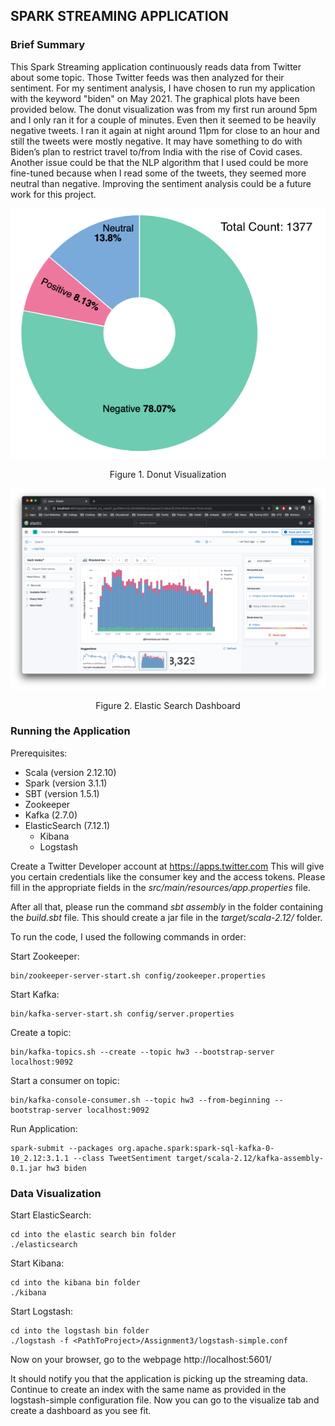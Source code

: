 ## SPARK STREAMING APPLICATION

### Brief Summary

This Spark Streaming application continuously reads data from Twitter about some topic. Those Twitter feeds was then analyzed for their sentiment. For my sentiment analysis, I have chosen to run my application with the keyword "biden" on May 2021. The graphical plots have been provided below. The donut visualization was from my first run around 5pm and I only ran it for a couple of minutes. Even then it seemed to be heavily negative tweets. I ran it again at night around 11pm for close to an hour and still the tweets were mostly negative. It may have something to do with Biden’s plan to restrict travel to/from India with the rise of Covid cases. Another issue could be that the NLP algorithm that I used could be more fine-tuned because when I read some of the tweets, they seemed more neutral than negative. Improving the sentiment analysis could be a future work for this project.

<p align="center">
  <img src="https://github.com/farhanr8/SparkStreamingApp/blob/master/images/Picture1.png">
</p>
<p align="center">Figure 1. Donut Visualization</p>


![alt text](https://github.com/farhanr8/SparkStreamingApp/blob/master/images/Picture2.png "Figure 1")
<p align="center">Figure 2. Elastic Search Dashboard</p>



### Running the Application

Prerequisites:
 - Scala (version 2.12.10)
 - Spark (version 3.1.1)
 - SBT (version 1.5.1)
 - Zookeeper
 - Kafka (2.7.0)
 - ElasticSearch (7.12.1)
   - Kibana
   - Logstash

Create a Twitter Developer account at https://apps.twitter.com
This will give you certain credentials like the consumer key and the access tokens. Please fill in the appropriate fields in the _src/main/resources/app.properties_ file.

After all that, please run the command _sbt assembly_ in the folder containing the _build.sbt_ file. This should create a jar file in the _target/scala-2.12/_ folder.

To run the code, I used the following commands in order:

Start Zookeeper:

	bin/zookeeper-server-start.sh config/zookeeper.properties

Start Kafka:

	bin/kafka-server-start.sh config/server.properties

Create a topic:

	bin/kafka-topics.sh --create --topic hw3 --bootstrap-server localhost:9092

Start a consumer on topic:

	bin/kafka-console-consumer.sh --topic hw3 --from-beginning --bootstrap-server localhost:9092

Run Application:

	spark-submit --packages org.apache.spark:spark-sql-kafka-0-10_2.12:3.1.1 --class TweetSentiment target/scala-2.12/kafka-assembly-0.1.jar hw3 biden

### Data Visualization 

Start ElasticSearch:

	cd into the elastic search bin folder
	./elasticsearch

Start Kibana:

	cd into the kibana bin folder
	./kibana

Start Logstash:

	cd into the logstash bin folder
	./logstash -f <PathToProject>/Assignment3/logstash-simple.conf

Now on your browser, go to the webpage http://localhost:5601/

It should notify you that the application is picking up the streaming data. Continue to create an index with the same name as provided in the logstash-simple configuration file. Now you can go to the visualize tab and create a dashboard as you see fit.



